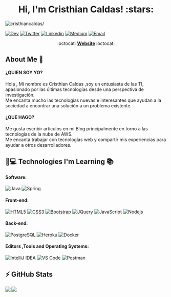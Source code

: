 <h1 align="center">Hi, I'm Cristhian Caldas! :stars:</h1>
<p align="left"> <img src=https://komarev.com/ghpvc/?username=cristhiancaldas alt=cristhiancaldas/></p>

[![Dev](https://img.shields.io/badge/-dev.to-0A0A0A?style=flat&labelColor=0A0A0A&logo=dev.to&logoColor=white&link=https://dev.to/cristhiancaldas)](https://dev.to/cristhiancaldas)
[![Twitter](https://img.shields.io/badge/-Twitter-1ca0f1?style=flat&labelColor=1ca0f1&logo=twitter&logoColor=white&link=https://twitter.com/KaldasJhairzino)](https://twitter.com/KaldasJhairzino)
[![Linkedin](https://img.shields.io/badge/-LinkedIn-blue?style=flat&logo=Linkedin&logoColor=white&link=https://www.linkedin.com/in/caldasmendoza/)](https://www.linkedin.com/in/caldasmendoza/)
[![Medium](https://img.shields.io/badge/-Medium-000000?style=flat&labelColor=000000&logo=Medium&link=https://cristhiancaldas.medium.com/)](https://cristhiancaldas.medium.com/)
[![Email](https://img.shields.io/badge/-Email-c14438?style=flat&logo=Gmail&logoColor=white&link=mailto:mail@c.caldas.m@gmail.com)](mailto:mail@c.caldas.m@gmail.com)

<p align="center"> :octocat: <b><a href="https://www.cristhiancaldas.com">Website</a> </b> :octocat: </p>

## About Me :wave:
#### ¿QUIEN SOY YO?<br>
Hola , Mi nombre es Cristhian Caldas ,soy un entusiasta de las TI, apasionado por las últimas tecnologías desde una perspectiva de investigación.<br>
Me encanta mucho las tecnologías nuevas e interesantes que ayudan a la sociedad a encontrar una solución a un problema existente.

#### ¿QUE HAGO?<br>
Me gusta escribir artículos en mi Blog principalmente en torno a las tecnologías de la nube de AWS.<br>
Me encanta trabajar con tecnologías web y compartir mis experiencias para ayudar a otros desarrolladores.

<!-- More info on badges below: https://github.com/badges/shields/blob/master/doc/logos.md -->

## 🚀💻 Technologies I'm Learning :books:

#### Software:

![Java](http://img.shields.io/badge/-Java-007396?style=flat-square&logo=java&logoColor=ffffff)
![Spring](http://img.shields.io/badge/-Spring-6DB33F?style=flat-square&logo=spring&logoColor=ffffff)

#### Front-end:
[![HTML5](https://img.shields.io/badge/-HTML5-E34F26?style=flat&logo=html5&logoColor=white&link=https://github.com/BRdhanani)](https://github.com/BRdhanani) 
[![CSS3](https://img.shields.io/badge/-CSS3-1572B6?style=flat&logo=css3&link=https://github.com/BRdhanani)](https://github.com/BRdhanani) 
[![Bootstrap](https://img.shields.io/badge/-Bootstrap-563D7C?style=flat&logo=bootstrap&link=https://github.com/BRdhanani)](https://github.com/BRdhanani) 
[![JQuery](https://img.shields.io/badge/-JQuery-blue?style=flat&logo=jquery&link=https://github.com/BRdhanani)](https://github.com/BRdhanani) 
![JavaScript](https://img.shields.io/badge/-JavaScript-%23F7DF1C?style=flat-square&logo=javascript&logoColor=000000&color=d1b01f)
![Nodejs](https://img.shields.io/badge/-Nodejs-black?style=flat-square&logo=Node.js&logoColor=00d632)

#### Back-end:

![PostgreSQL](https://img.shields.io/badge/-PostgreSQL-336791?style=flat-square&logo=postgresql)
![Heroku](https://img.shields.io/badge/-Heroku-430098?style=flat-square&logo=heroku&logoColor=ffffff)
![Docker](https://img.shields.io/badge/-Docker-black?style=flat-square&logo=docker)


#### Editors ,Tools and Operating Systems:

![IntelliJ IDEA](http://img.shields.io/badge/-IntelliJ%20IDEA-000000?style=flat-square&logo=intellij-idea&logoColor=ffffff)
![VS Code](http://img.shields.io/badge/-VS%20Code-007ACC?style=flat-square&logo=visual-studio-code&logoColor=ffffff)
![Postman](https://img.shields.io/badge/Postman-black?style=flat-square&logo=postman)

## ⚡ GitHub Stats

<img align="left" src="https://github-readme-stats.vercel.app/api?username=cristhiancaldas&show_icons=true&count_private=true&theme=gruvbox" />
<img src="https://github-readme-stats.vercel.app/api/top-langs/?username=cristhiancaldas&layout=compact&count_private=true&theme=gruvbox" />
